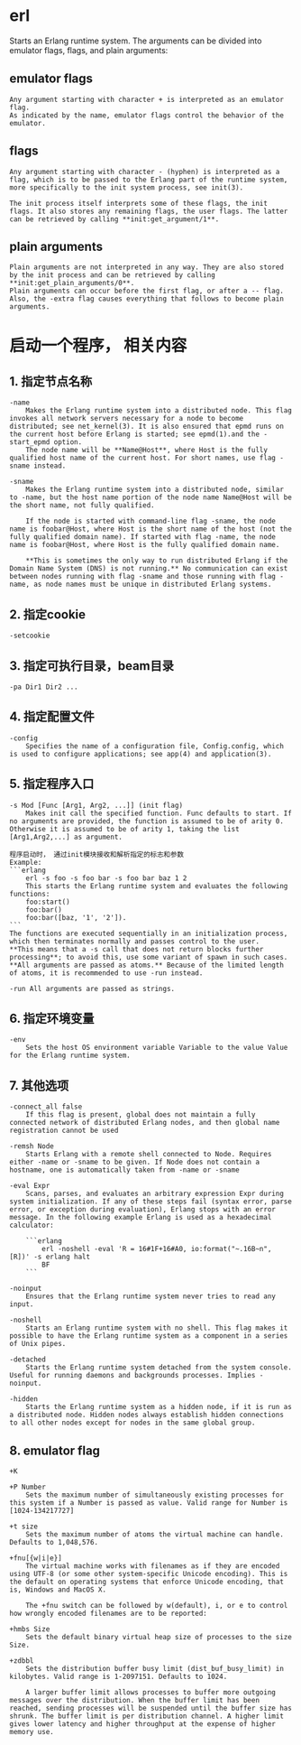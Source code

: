 # erl <arguments>
Starts an Erlang runtime system.
The arguments can be divided into emulator flags, flags, and plain arguments:

## emulator flags
    Any argument starting with character + is interpreted as an emulator flag.
    As indicated by the name, emulator flags control the behavior of the emulator.

## flags
    Any argument starting with character - (hyphen) is interpreted as a flag, which is to be passed to the Erlang part of the runtime system, more specifically to the init system process, see init(3).

    The init process itself interprets some of these flags, the init flags. It also stores any remaining flags, the user flags. The latter can be retrieved by calling **init:get_argument/1**.

## plain arguments
    Plain arguments are not interpreted in any way. They are also stored by the init process and can be retrieved by calling **init:get_plain_arguments/0**.
    Plain arguments can occur before the first flag, or after a -- flag. Also, the -extra flag causes everything that follows to become plain arguments.

# 启动一个程序， 相关内容
## 1. 指定节点名称
    -name
        Makes the Erlang runtime system into a distributed node. This flag invokes all network servers necessary for a node to become distributed; see net_kernel(3). It is also ensured that epmd runs on the current host before Erlang is started; see epmd(1).and the -start_epmd option.
        The node name will be **Name@Host**, where Host is the fully qualified host name of the current host. For short names, use flag -sname instead.

    -sname
        Makes the Erlang runtime system into a distributed node, similar to -name, but the host name portion of the node name Name@Host will be the short name, not fully qualified.

        If the node is started with command-line flag -sname, the node name is foobar@Host, where Host is the short name of the host (not the fully qualified domain name). If started with flag -name, the node name is foobar@Host, where Host is the fully qualified domain name.

        **This is sometimes the only way to run distributed Erlang if the Domain Name System (DNS) is not running.** No communication can exist between nodes running with flag -sname and those running with flag -name, as node names must be unique in distributed Erlang systems.

## 2. 指定cookie
    -setcookie

## 3. 指定可执行目录，beam目录
    -pa Dir1 Dir2 ...


## 4. 指定配置文件
    -config
        Specifies the name of a configuration file, Config.config, which is used to configure applications; see app(4) and application(3).

## 5. 指定程序入口
    -s Mod [Func [Arg1, Arg2, ...]] (init flag)
        Makes init call the specified function. Func defaults to start. If no arguments are provided, the function is assumed to be of arity 0. Otherwise it is assumed to be of arity 1, taking the list [Arg1,Arg2,...] as argument.

    程序启动时， 通过init模块接收和解析指定的标志和参数
    Example:
    ```erlang
        erl -s foo -s foo bar -s foo bar baz 1 2
        This starts the Erlang runtime system and evaluates the following functions:
        foo:start()
        foo:bar()
        foo:bar([baz, '1', '2']).
    ```
    The functions are executed sequentially in an initialization process, which then terminates normally and passes control to the user.
    **This means that a -s call that does not return blocks further processing**; to avoid this, use some variant of spawn in such cases.
    **All arguments are passed as atoms.** Because of the limited length of atoms, it is recommended to use -run instead.

    -run All arguments are passed as strings.


## 6. 指定环境变量
    -env
        Sets the host OS environment variable Variable to the value Value for the Erlang runtime system.


## 7. 其他选项
    -connect_all false
        If this flag is present, global does not maintain a fully connected network of distributed Erlang nodes, and then global name registration cannot be used

    -remsh Node
        Starts Erlang with a remote shell connected to Node. Requires either -name or -sname to be given. If Node does not contain a hostname, one is automatically taken from -name or -sname

    -eval Expr
        Scans, parses, and evaluates an arbitrary expression Expr during system initialization. If any of these steps fail (syntax error, parse error, or exception during evaluation), Erlang stops with an error message. In the following example Erlang is used as a hexadecimal calculator:

        ```erlang
            erl -noshell -eval 'R = 16#1F+16#A0, io:format("~.16B~n", [R])' -s erlang halt
            BF
        ```

    -noinput
        Ensures that the Erlang runtime system never tries to read any input.

    -noshell
        Starts an Erlang runtime system with no shell. This flag makes it possible to have the Erlang runtime system as a component in a series of Unix pipes.

    -detached
        Starts the Erlang runtime system detached from the system console. Useful for running daemons and backgrounds processes. Implies -noinput.

    -hidden
        Starts the Erlang runtime system as a hidden node, if it is run as a distributed node. Hidden nodes always establish hidden connections to all other nodes except for nodes in the same global group.

## 8. emulator flag
    +K

    +P Number
        Sets the maximum number of simultaneously existing processes for this system if a Number is passed as value. Valid range for Number is [1024-134217727]

    +t size
        Sets the maximum number of atoms the virtual machine can handle. Defaults to 1,048,576.

    +fnu[{w|i|e}]
        The virtual machine works with filenames as if they are encoded using UTF-8 (or some other system-specific Unicode encoding). This is the default on operating systems that enforce Unicode encoding, that is, Windows and MacOS X.

        The +fnu switch can be followed by w(default), i, or e to control how wrongly encoded filenames are to be reported:

    +hmbs Size
        Sets the default binary virtual heap size of processes to the size Size.

    +zdbbl
        Sets the distribution buffer busy limit (dist_buf_busy_limit) in kilobytes. Valid range is 1-2097151. Defaults to 1024.

        A larger buffer limit allows processes to buffer more outgoing messages over the distribution. When the buffer limit has been reached, sending processes will be suspended until the buffer size has shrunk. The buffer limit is per distribution channel. A higher limit gives lower latency and higher throughput at the expense of higher memory use.
